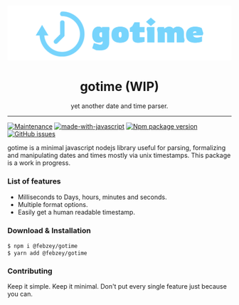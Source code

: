 <p align="center"><img src="logo.png" /></p>

<h1 align="center"> gotime (WIP)</h1>

<p align="center"> yet another date and time parser. </p>

---
[![Maintenance](https://img.shields.io/badge/Maintained%3F-yes-green.svg)](https://github.com/Febzey/gotime/graphs/commit-activity) [![made-with-javascript](https://img.shields.io/badge/Made%20with-JavaScript-1f425f.svg)](https://www.javascript.com) [![Npm package version](https://badgen.net/npm/v/@febzey/gotime)](https://npmjs.com/package/@febzey/gotime) [![GitHub issues](https://img.shields.io/github/issues/Febzey/gotime.svg)](https://GitHub.com/Febzey/gotime/issues/)

<p align="center">

</p>

<p> gotime is a minimal javascript nodejs library useful for parsing, formalizing and manipulating dates and times mostly via unix timestamps. This package is a work in progress. </p>

<h3> List of features </h3>

<ul>
  <li>Milliseconds to Days, hours, minutes and seconds.</li>
  <li>Multiple format options.</li>
  <li>Easily get a human readable timestamp.</li>
</ul>

<h3> Download & Installation </h3>

```shell
$ npm i @febzey/gotime
$ yarn add @febzey/gotime
```
<h3>Contributing</h3>
Keep it simple. Keep it minimal. Don't put every single feature just because you can.